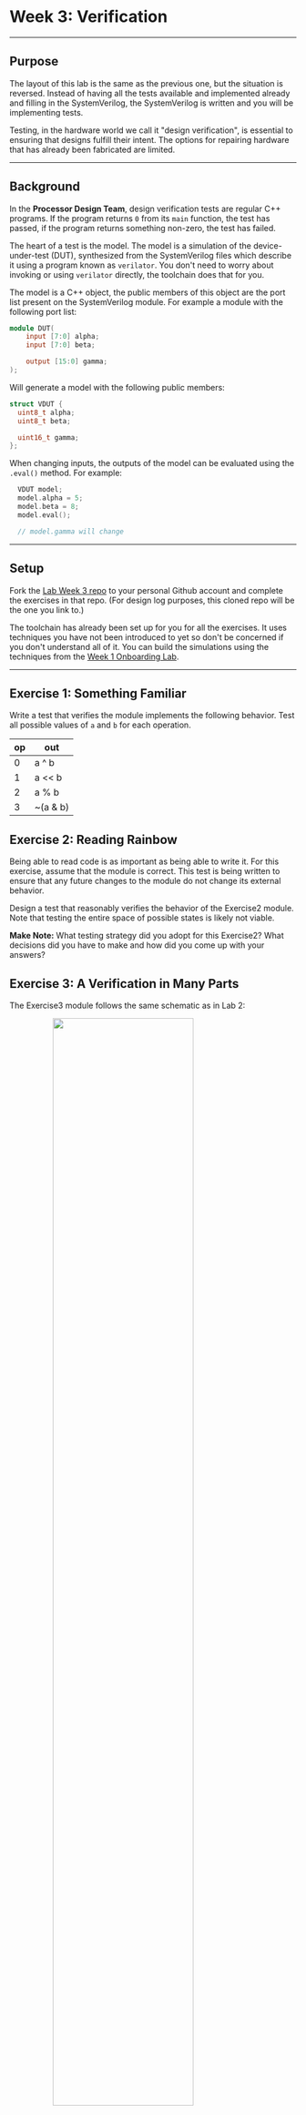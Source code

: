 # Week 3: Verification

---

## Purpose

The layout of this lab is the same as the previous one, but the situation
is reversed. Instead of having all the tests available and implemented already
and filling in the SystemVerilog, the SystemVerilog is written and you will be
implementing tests.

Testing, in the hardware world we call it "design verification", is essential
to ensuring that designs fulfill their intent. The options for repairing hardware
that has already been fabricated are limited.

---

## Background

In the **Processor Design Team**, design verification tests are regular C++
programs. If the program returns `0` from its `main` function, the test has
passed, if the program returns something non-zero, the test has failed.

The heart of a test is the model. The model is a simulation of the
device-under-test (DUT), synthesized from the SystemVerilog files which describe
it using a program known as `verilator`. You don't need to worry about invoking
or using `verilator` directly, the toolchain does that for you.

The model is a C++ object, the public members of this object are the port list
present on the SystemVerilog module. For example a module with the following
port list:

```verilog
module DUT(
    input [7:0] alpha;
    input [7:0] beta;

    output [15:0] gamma;
);
```

Will generate a model with the following public members:
```cpp
struct VDUT {
  uint8_t alpha;
  uint8_t beta;

  uint16_t gamma;
};
```

When changing inputs, the outputs of the model can be evaluated using the
`.eval()` method. For example:

```cpp
  VDUT model;
  model.alpha = 5;
  model.beta = 8;
  model.eval();

  // model.gamma will change
```
---

## Setup

Fork the [Lab Week 3 repo](https://github.com/NYU-Processor-Design/onboarding-lab-3)
to your personal Github account and complete the exercises in that repo. (For
design log purposes, this cloned repo will be the one you link to.)

The toolchain has already been set up for you for all the exercises. It uses
techniques you have not been introduced to yet so don't be concerned if you
don't understand all of it. You can build the simulations using the techniques
from the [Week 1 Onboarding Lab](02_cmake.md).

---

## Exercise 1: Something Familiar

Write a test that verifies the module implements the following behavior. Test
all possible values of `a` and `b` for each operation.

|    op    |      out
-----------|---------------
|     0    |     a ^ b
|     1    |     a << b
|     2    |     a % b
|     3    |     ~(a & b)

## Exercise 2: Reading Rainbow

Being able to read code is as important as being able to write it. For this
exercise, assume that the module is correct. This test is being written to
ensure that any future changes to the module do not change its external
behavior.

Design a test that reasonably verifies the behavior of the Exercise2 module.
Note that testing the entire space of possible states is likely not viable.

**Make Note:** What testing strategy did you adopt for this Exercise2? What
decisions did you have to make and how did you come up with your answers?

## Exercise 3: A Verification in Many Parts

The Exercise3 module follows the same schematic as in Lab 2:

<img src="/images/mystery_diag.png" width="70%" style="margin-left: auto; margin-right: auto; display: block;" />

However, the mysteries have been changed. Mystery1 operates as follows:
* If `a` is 0, then `d` is:

| Bits  |  7:6 |  5:3   |  2:0
|-------|------|--------|-------
| Value | b'00 | b[2:0] | c[2:0]

* If `a` is 1, then `d` is:

| Bits  |  7:6 |  5:3   |  2:0
|-------|------|--------|-------
| Value | b'01 | c[2:0] | b[2:0]

* If `a` is 2, then `d` is `b`

* If `a` is 3, then `d` is `c`


And Mystery2 operates according to the following rules:

* Clocked on negative clock edge

* When `reset` is high, out is initialized to:

| Bits  |  15:8 |  7:0
|-------|-------|--------
| Value |  b_in |  a_in

* When `reset` is low, the output cycles through the following states:

| State | Value
| ----- | -----
|   0   |  {a_in, out[7:0]}
|   1   |  {out[15:8], b_in}
|   2   |  {out[7:0], out[15:8]}
|   3   |  {out[3:0], out[7:4], out[11:8], out[15:12]}
|   4   |  {15'b0, ^out}

Write a test that reasonably verifies the behavior of the module.

## Exercise 4:

The Exercise4 module has the following behavior:

|    cs    |  sel  |   out
-----------|-------|-----------
|     0    |   X   |    0
|     1    |   0   |  alpha
|     1    |   1   |   beta
|     1    |   2   |  gamma
|     1    |   3   |  alpha & (beta \| gamma)

Write a test that reasonably verifies the behavior of the module.

**Make Note**: How does testing a Don't Care work? What must be done to ensure
the input truly has no effect on output?
